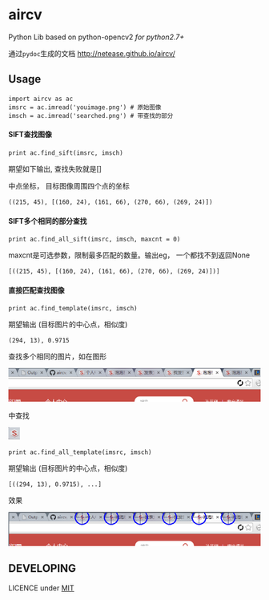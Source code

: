 aircv
=====
Python Lib based on python-opencv2 *for python2.7+*

通过`pydoc`生成的文档 <http://netease.github.io/aircv/>

## Usage

    import aircv as ac
    imsrc = ac.imread('youimage.png') # 原始图像
    imsch = ac.imread('searched.png') # 带查找的部分

#### SIFT查找图像

    print ac.find_sift(imsrc, imsch)

期望如下输出, 查找失败就是[]

中点坐标， 目标图像周围四个点的坐标

    ((215, 45), [(160, 24), (161, 66), (270, 66), (269, 24)])

#### SIFT多个相同的部分查找

    print ac.find_all_sift(imsrc, imsch, maxcnt = 0)

maxcnt是可选参数，限制最多匹配的数量。输出eg， 一个都找不到返回None

    [((215, 45), [(160, 24), (161, 66), (270, 66), (269, 24)])]

#### 直接匹配查找图像

    print ac.find_template(imsrc, imsch)

期望输出 (目标图片的中心点，相似度)

    (294, 13), 0.9715

查找多个相同的图片，如在图形

![template1](testdata/2s.png)

中查找

![template2](testdata/2t.png)

    print ac.find_all_template(imsrc, imsch)

期望输出 (目标图片的中心点，相似度)

    [((294, 13), 0.9715), ...]

效果

![2res](testdata/2res.png)


## DEVELOPING

LICENCE under [MIT](LICENSE)
